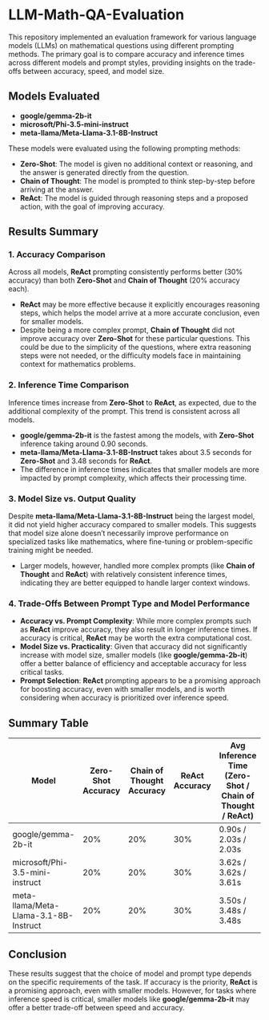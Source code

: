 # LLM-Math-QA-Evaluation

This repository implemented an evaluation framework for various language models (LLMs) on mathematical questions using different prompting methods. The primary goal is to compare accuracy and inference times across different models and prompt styles, providing insights on the trade-offs between accuracy, speed, and model size.

## Models Evaluated

- **google/gemma-2b-it**
- **microsoft/Phi-3.5-mini-instruct**
- **meta-llama/Meta-Llama-3.1-8B-Instruct**

These models were evaluated using the following prompting methods:

- **Zero-Shot**: The model is given no additional context or reasoning, and the answer is generated directly from the question.
- **Chain of Thought**: The model is prompted to think step-by-step before arriving at the answer.
- **ReAct**: The model is guided through reasoning steps and a proposed action, with the goal of improving accuracy.

## Results Summary

### 1. **Accuracy Comparison**

Across all models, **ReAct** prompting consistently performs better (30% accuracy) than both **Zero-Shot** and **Chain of Thought** (20% accuracy each).

- **ReAct** may be more effective because it explicitly encourages reasoning steps, which helps the model arrive at a more accurate conclusion, even for smaller models.
- Despite being a more complex prompt, **Chain of Thought** did not improve accuracy over **Zero-Shot** for these particular questions. This could be due to the simplicity of the questions, where extra reasoning steps were not needed, or the difficulty models face in maintaining context for mathematics problems.

### 2. **Inference Time Comparison**

Inference times increase from **Zero-Shot** to **ReAct**, as expected, due to the additional complexity of the prompt. This trend is consistent across all models.

- **google/gemma-2b-it** is the fastest among the models, with **Zero-Shot** inference taking around 0.90 seconds.
- **meta-llama/Meta-Llama-3.1-8B-Instruct** takes about 3.5 seconds for **Zero-Shot** and 3.48 seconds for **ReAct**.
- The difference in inference times indicates that smaller models are more impacted by prompt complexity, which affects their processing time.

### 3. **Model Size vs. Output Quality**

Despite **meta-llama/Meta-Llama-3.1-8B-Instruct** being the largest model, it did not yield higher accuracy compared to smaller models. This suggests that model size alone doesn’t necessarily improve performance on specialized tasks like mathematics, where fine-tuning or problem-specific training might be needed.

- Larger models, however, handled more complex prompts (like **Chain of Thought** and **ReAct**) with relatively consistent inference times, indicating they are better equipped to handle larger context windows.

### 4. **Trade-Offs Between Prompt Type and Model Performance**

- **Accuracy vs. Prompt Complexity**: While more complex prompts such as **ReAct** improve accuracy, they also result in longer inference times. If accuracy is critical, **ReAct** may be worth the extra computational cost.
- **Model Size vs. Practicality**: Given that accuracy did not significantly increase with model size, smaller models (like **google/gemma-2b-it**) offer a better balance of efficiency and acceptable accuracy for less critical tasks.
- **Prompt Selection**: **ReAct** prompting appears to be a promising approach for boosting accuracy, even with smaller models, and is worth considering when accuracy is prioritized over inference speed.

## Summary Table

| Model                                 | Zero-Shot Accuracy | Chain of Thought Accuracy | ReAct Accuracy | Avg Inference Time (Zero-Shot / Chain of Thought / ReAct) |
| ------------------------------------- | ------------------ | ------------------------- | -------------- | --------------------------------------------------------- |
| google/gemma-2b-it                    | 20%                | 20%                       | 30%            | 0.90s / 2.03s / 2.03s                                     |
| microsoft/Phi-3.5-mini-instruct       | 20%                | 20%                       | 30%            | 3.62s / 3.62s / 3.61s                                     |
| meta-llama/Meta-Llama-3.1-8B-Instruct | 20%                | 20%                       | 30%            | 3.50s / 3.48s / 3.48s                                     |

## Conclusion

These results suggest that the choice of model and prompt type depends on the specific requirements of the task. If accuracy is the priority, **ReAct** is a promising approach, even with smaller models. However, for tasks where inference speed is critical, smaller models like **google/gemma-2b-it** may offer a better trade-off between speed and accuracy.

